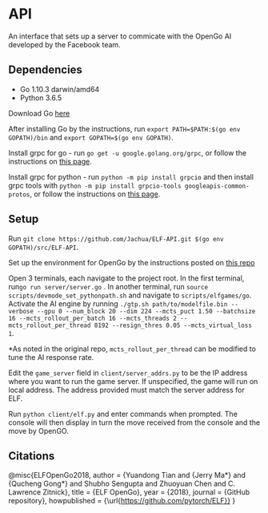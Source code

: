 # API
An interface that sets up a server to commicate with the OpenGo AI developed by the Facebook team.

## **Dependencies**

* Go 1.10.3 darwin/amd64
* Python 3.6.5

Download Go [here](https://golang.org/dl/)

After installing Go by the instructions, run ```export PATH=$PATH:$(go env GOPATH)/bin``` and ```export GOPATH=$(go env GOPATH)```.

Install grpc for go - run ```go get -u google.golang.org/grpc```, or follow the instructions on [this page](https://grpc.io/docs/quickstart/go.html).

Install grpc for python - run ```python -m pip install grpcio``` and then install grpc tools with ```python -m pip install grpcio-tools googleapis-common-protos```, or follow the instructions on [this page](https://grpc.io/docs/quickstart/python.html).


## **Setup**

Run ```git clone https://github.com/Jachua/ELF-API.git $(go env GOPATH)/src/ELF-API```.

Set up the environment for OpenGo by the instructions posted on [this repo](https://github.com/Jachua/ELF)

Open 3 terminals, each navigate to the project root. In the first terminal, run```go run server/server.go``` . In another terminal, run ```source scripts/devmode_set_pythonpath.sh``` and navigate to ```scripts/elfgames/go```. Activate the AI engine by running ```./gtp.sh path/to/modelfile.bin --verbose --gpu 0 --num_block 20 --dim 224 --mcts_puct 1.50 --batchsize 16 --mcts_rollout_per_batch 16 --mcts_threads 2 --mcts_rollout_per_thread 8192 --resign_thres 0.05 --mcts_virtual_loss 1```. 

*As noted in the original repo, ```mcts_rollout_per_thread``` can be modified to tune the AI response rate. 

Edit the ```game_server``` field in ```client/server_addrs.py``` to be the IP address where you want to run the game server. If unspecified, the game will run on local address. The address provided must match the server address for ELF.

Run ```python client/elf.py``` and enter commands when prompted. The console will then display in turn the move received from the console and the move by OpenGO. 


## **Citations**
@misc{ELFOpenGo2018,
  author = {Yuandong Tian and {Jerry Ma*} and {Qucheng Gong*} and Shubho Sengupta and Zhuoyuan Chen and C. Lawrence Zitnick},
  title = {ELF OpenGo},
  year = {2018},
  journal = {GitHub repository},
  howpublished = {\url{https://github.com/pytorch/ELF}}
}
